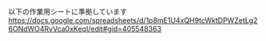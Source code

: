 以下の作業用シートに準拠しています
https://docs.google.com/spreadsheets/d/1p8mE1U4xQH9tcWktDPWZetLg26ONdWO4RvVca0xKeqI/edit#gid=405548363
